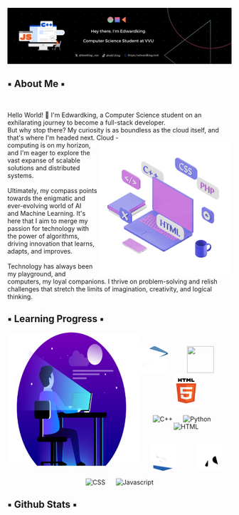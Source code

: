 ![Banner](./GithubREADMEBanner.png)
</br>
## ▪️ About Me ▪️ 
</br>

Hello World! 👋 I'm Edwardking, a Computer Science student on an exhilarating journey to become a full-stack developer. </br>
But why stop there? My curiosity is as boundless as the cloud itself, and that's where I'm headed next. Cloud <img src="./setup.gif" height="300" width="300" align = "right">
  -</br>computing is on my horizon, and I'm eager to explore the vast expanse of scalable solutions and distributed systems. </br>
</br>
Ultimately, my compass points towards the enigmatic and ever-evolving world of AI </br> and Machine Learning. 
  It's here that I aim to merge my passion for technology with</br> the power of algorithms, driving innovation that learns, adapts, and improves.</br>
  </br>
  Technology has always been my playground, and computers, my loyal companions. I thrive on problem-solving and relish challenges that stretch the limits of imagination, creativity, and logical thinking.
  </br>

  ## ▪️ Learning Progress ▪️ 
 
  <img src="./Dev1.png" height="300" width="300" align = "left"> 
  </br>
  <div align="center">
        <p float="left"> 
            <img src="./C.gif" height="60" width="60" /> &nbsp;&nbsp;&nbsp;&nbsp;&nbsp;&nbsp;&nbsp;&nbsp;&nbsp;
            <img src="./Python.gif" height="60" width="60" /> &nbsp;&nbsp;&nbsp;&nbsp;&nbsp;&nbsp;&nbsp;&nbsp;&nbsp;
            <img src="./Html.gif" height="75" width="60" />
        </p>
  
![C++](https://progress-bar.dev/35) &nbsp;&nbsp;&nbsp;&nbsp; ![Python](https://progress-bar.dev/40) &nbsp;&nbsp;&nbsp;&nbsp; ![HTML](https://progress-bar.dev/60) </br> </br>

 <p float="left"> 
      <img src="./CSS2.gif" height="60" width="60" /> &nbsp;&nbsp;&nbsp;&nbsp;&nbsp;&nbsp;&nbsp;&nbsp;&nbsp;
      <img src="./Javascript3.gif" height="60" width="60" />
 </p>
 
  ![CSS](https://progress-bar.dev/30) &nbsp;&nbsp;&nbsp;&nbsp; ![Javascript](https://progress-bar.dev/2) </br>

  </div>

  ## ▪️ Github Stats ▪️

